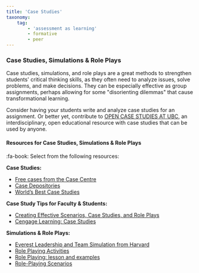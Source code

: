 ```yaml
---
title: 'Case Studies'
taxonomy:
    tag:
        - 'assessment as learning'
        - formative
        - peer
---
```


### Case Studies, Simulations & Role Plays

Case studies, simulations, and role plays are a great methods to strengthen students' critical thinking skills, as they often need to analyze issues, solve problems, and make decisions. They can be especially effective as group assignments, perhaps allowing for some "disorienting dilemmas" that cause transformational learning.

Consider having your students write and analyze case studies for an assignment.  Or better yet, contribute to [OPEN CASE STUDIES AT UBC](https://cases.open.ubc.ca/), an interdisciplinary, open educational resource with case studies that can be used by anyone.

#### Resources for Case Studies, Simulations & Role Plays

:fa-book: Select from the following resources:

**Case Studies:**
- [Free cases from the Case Centre](https://www.thecasecentre.org/educators/casemethod/resources/freecasesoverview)
- [Case Depositories](https://aib.msu.edu/resources/casedepositories.asp)
- [World’s Best Case Studies](http://worldsbestcasestudies.com/)

**Case Study Tips for Faculty & Students:**
- [Creating Effective Scenarios, Case Studies, and Role Plays](https://www.unb.ca/fredericton/cetl/tls/resources/teaching_tips/tt_instructional_methods/effective_scenarios.html)
- [Cengage Learning: Case Studies ](http://college.cengage.com/business/resources/casestudies/students/index.html)

**Simulations & Role Plays:**
- [Everest Leadership and Team Simulation from Harvard](http://academic.hbsp.harvard.edu/everestv3)
- [Role Playing Activities​](https://academictechnologies.it.miami.edu/faculty-engagement/narrative-techniques-study/role-playing-activities/index.html)
- [Role Playing: lesson and examples](http://www.ion.uillinois.edu/Resources/OTAI/RolePlaying.asp)
- [​Role-Playing Scenarios](https://serc.carleton.edu/introgeo/roleplaying/scenario.html)
